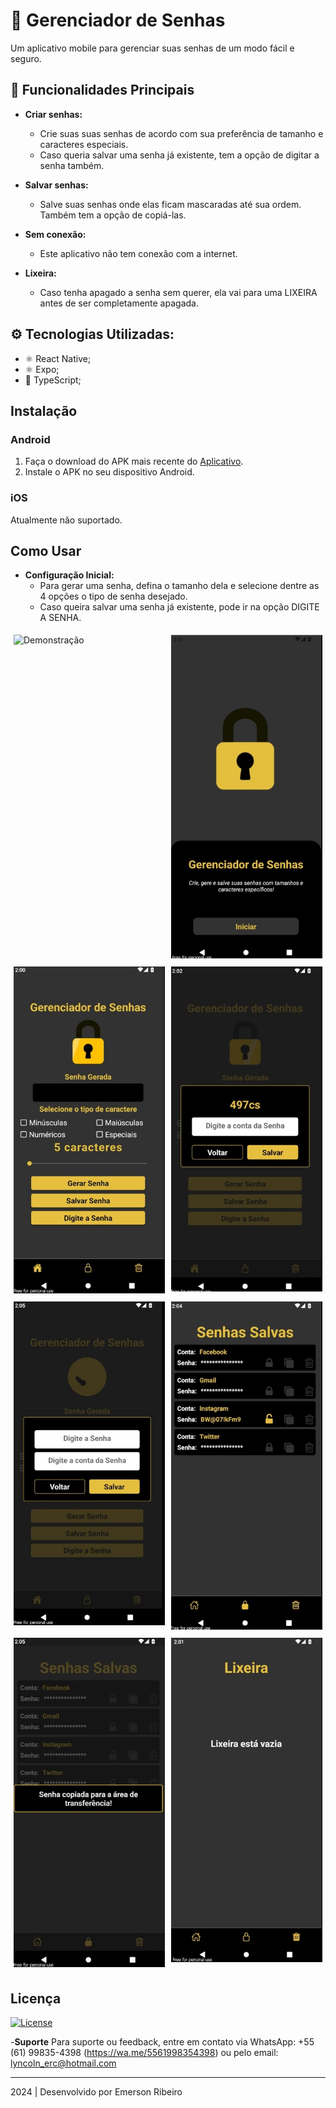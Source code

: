# 📱 Gerenciador de Senhas

Um aplicativo mobile para gerenciar suas senhas de um modo fácil e seguro.

## 🚀 Funcionalidades Principais

- **Criar senhas:**
  - Crie suas suas senhas de acordo com sua preferência de tamanho e caracteres especiais.
  - Caso queria salvar uma senha já existente, tem a opção de digitar a senha também.

- **Salvar senhas:**
  - Salve suas senhas onde elas ficam mascaradas até sua ordem. Também tem a opção de copiá-las.

- **Sem conexão:**
  - Este aplicativo não tem conexão com a internet.

- **Lixeira:**
  - Caso tenha apagado a senha sem querer, ela vai para uma LIXEIRA antes de ser completamente apagada.

## ⚙️ Tecnologias Utilizadas:
- ⚛️ React Native;
- ⚛️ Expo;
- 🚀 TypeScript;

## Instalação

### Android

1. Faça o download do APK mais recente do [Aplicativo](https://github.com/Emerson2342/gerador-senha/releases/).
2. Instale o APK no seu dispositivo Android.

### iOS

Atualmente não suportado.

## Como Usar

- **Configuração Inicial:**
  - Para gerar uma senha, defina o tamanho dela e selecione dentre as 4 opções o tipo de senha desejado.
  - Caso queira salvar uma senha já existente, pode ir na opção DIGITE A SENHA.

<div style="display: flex; flex-wrap: wrap;">
    <div style="flex: 1; padding: 5px;">
        <img src="Imagens/gif.gif" alt="Demonstração" style="width: 100%;"/>
    </div>
    <div style="flex: 1; padding: 5px;">
        <img src="Imagens/PreHome.jpeg" alt="Apresentação" style="width: 100%;"/>
    </div>
</div>
<div style="display: flex; flex-wrap: wrap;">
    <div style="flex: 1; padding: 5px;">
        <img src="Imagens/PaginaPrincipal.jpeg" alt="Página principal" style="width: 100%;"/>
    </div>
    <div style="flex: 1; padding: 5px;">
        <img src="Imagens/SenhaSalva.jpeg" alt="Senha Salva" style="width: 100%;"/>
    </div>
</div>
<div style="display: flex; flex-wrap: wrap;">
    <div style="flex: 1; padding: 5px;">
        <img src="Imagens/DigitarSenha.jpeg" alt="Digitar Senha" style="width: 100%;"/>
    </div>
    <div style="flex: 1; padding: 5px;">
        <img src="Imagens/Senhas.jpeg" alt="Senhas Salvas" style="width: 100%;"/>
    </div>
</div>
<div style="display: flex; flex-wrap: wrap;">
    <div style="flex: 1; padding: 5px;">
        <img src="Imagens/SenhaCopiada.jpg" alt="Senha Copiada" style="width: 100%;"/>
    </div>
    <div style="flex: 1; padding: 5px;">
        <img src="Imagens/Lixeira.jpeg" alt="Lixeira" style="width: 100%;"/>
    </div>
</div>

## Licença
[![License](https://img.shields.io/badge/License-Custom-blue.svg)](LICENSE)

-**Suporte**
Para suporte ou feedback, entre em contato via WhatsApp: +55 (61) 99835-4398 (https://wa.me/5561998354398) ou pelo email: lyncoln_erc@hotmail.com

---
2024 | Desenvolvido por Emerson Ribeiro
